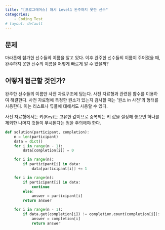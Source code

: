 ```yaml
---
title: "[프로그래머스] 해시 Level1 완주하지 못한 선수"
categories:
    - Coding Test
# layout: default
---
```

문제
---

마라톤에 참가한 선수들의 이름을 알고 있다. 이후 완주한 선수들의 이름이 주어졌을 때, 완주하지 못한 선수의 이름을 어떻게 빠르게 알 수 있을까?

어떻게 접근할 것인가?
---

완주한 선수들의 이름만 사전 자료구조에 담는다. 사전 자료형과 관련된 함수를 이용하여 해결한다. 사전 자료형에 특정한 원소가 있는지 검사할 때는 '원소 in 사전'의 형태를 사용한다. 이는 리스트나 튜플에 대해서도 사용할 수 있다.

사전 자료형에서는 키(Key)는 고유한 값이므로 중복되는 키 값을 설정해 놓으면 하나를 제외한 나머지 것들이 무시된다는 점을 주의해야 한다.

```python
def solution(participant, completion):
    n = len(participant)
    data = dict()
    for i in range(n - 1):
        data[completion[i]] = 0

    for i in range(n):
        if participant[i] in data:
            data[participant[i]] += 1

    for i in range(n):
        if participant[i] in data:
            continue
        else:
            answer = participant[i]
        return answer

    for i in range(n - 1):
        if data.get(completion[i]) != completion.count(completion[i]):
            answer = completion[i]
            return answer
```